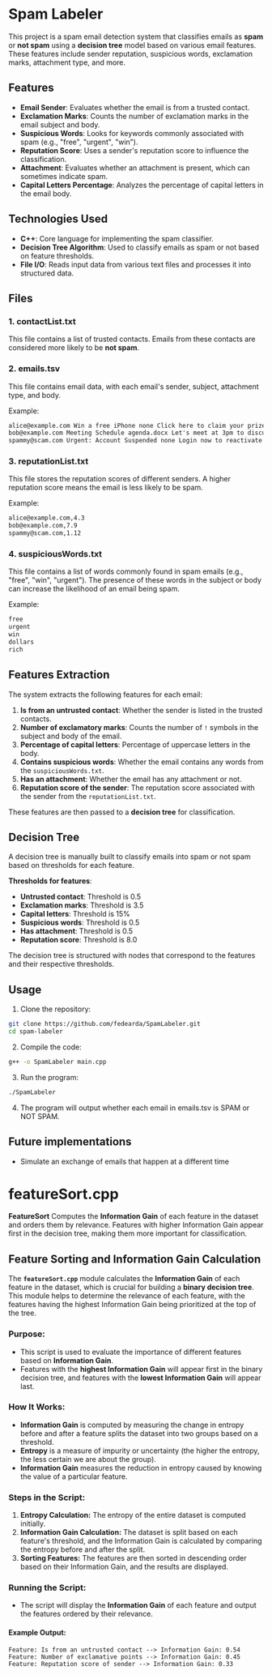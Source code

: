 # Spam Labeler

This project is a spam email detection system that classifies emails as **spam** or **not spam** using a **decision tree** model based on various email features. These features include sender reputation, suspicious words, exclamation marks, attachment type, and more.

## Features
- **Email Sender**: Evaluates whether the email is from a trusted contact.
- **Exclamation Marks**: Counts the number of exclamation marks in the email subject and body.
- **Suspicious Words**: Looks for keywords commonly associated with spam (e.g., "free", "urgent", "win").
- **Reputation Score**: Uses a sender's reputation score to influence the classification.
- **Attachment**: Evaluates whether an attachment is present, which can sometimes indicate spam.
- **Capital Letters Percentage**: Analyzes the percentage of capital letters in the email body.

## Technologies Used

- **C++**: Core language for implementing the spam classifier.
- **Decision Tree Algorithm**: Used to classify emails as spam or not based on feature thresholds.
- **File I/O**: Reads input data from various text files and processes it into structured data.

## Files

### 1. **contactList.txt**
This file contains a list of trusted contacts. Emails from these contacts are considered more likely to be **not spam**.

### 2. **emails.tsv**
This file contains email data, with each email's sender, subject, attachment type, and body.

Example:
```markdown
alice@example.com Win a free iPhone none Click here to claim your prize now!
bob@example.com Meeting Schedule agenda.docx Let's meet at 3pm to discuss the roadmap.
spammy@scam.com Urgent: Account Suspended none Login now to reactivate your account.
```

### 3. **reputationList.txt**
This file stores the reputation scores of different senders. A higher reputation score means the email is less likely to be spam.

Example:
```markdown
alice@example.com,4.3
bob@example.com,7.9
spammy@scam.com,1.12
```

### 4. **suspiciousWords.txt**
This file contains a list of words commonly found in spam emails (e.g., "free", "win", "urgent"). The presence of these words in the subject or body can increase the likelihood of an email being spam.

Example:
```markdown
free
urgent
win
dollars
rich
```

## Features Extraction

The system extracts the following features for each email:

1. **Is from an untrusted contact**: Whether the sender is listed in the trusted contacts.
2. **Number of exclamatory marks**: Counts the number of `!` symbols in the subject and body of the email.
3. **Percentage of capital letters**: Percentage of uppercase letters in the body.
4. **Contains suspicious words**: Whether the email contains any words from the `suspiciousWords.txt`.
5. **Has an attachment**: Whether the email has any attachment or not.
6. **Reputation score of the sender**: The reputation score associated with the sender from the `reputationList.txt`.

These features are then passed to a **decision tree** for classification.

## Decision Tree

A decision tree is manually built to classify emails into spam or not spam based on thresholds for each feature.

**Thresholds for features**:
- **Untrusted contact**: Threshold is 0.5
- **Exclamation marks**: Threshold is 3.5
- **Capital letters**: Threshold is 15%
- **Suspicious words**: Threshold is 0.5
- **Has attachment**: Threshold is 0.5
- **Reputation score**: Threshold is 8.0

The decision tree is structured with nodes that correspond to the features and their respective thresholds.

## Usage

1. Clone the repository:

```bash
git clone https://github.com/fedearda/SpamLabeler.git
cd spam-labeler
```

2. Compile the code:
```bash
g++ -o SpamLabeler main.cpp
```

3. Run the program:
```bash
./SpamLabeler
```

4. The program will output whether each email in emails.tsv is SPAM or NOT SPAM.

## Future implementations

- Simulate an exchange of emails that happen at a different time 

# featureSort.cpp

**FeatureSort** Computes the **Information Gain** of each feature in the dataset and orders them by relevance. Features with higher Information Gain appear first in the decision tree, making them more important for classification.

## Feature Sorting and Information Gain Calculation

The **`featureSort.cpp`** module calculates the **Information Gain** of each feature in the dataset, which is crucial for building a **binary decision tree**. This module helps to determine the relevance of each feature, with the features having the highest Information Gain being prioritized at the top of the tree.

### Purpose:
- This script is used to evaluate the importance of different features based on **Information Gain**.
- Features with the **highest Information Gain** will appear first in the binary decision tree, and features with the **lowest Information Gain** will appear last.

### How It Works:
- **Information Gain** is computed by measuring the change in entropy before and after a feature splits the dataset into two groups based on a threshold.
- **Entropy** is a measure of impurity or uncertainty (the higher the entropy, the less certain we are about the group).
- **Information Gain** measures the reduction in entropy caused by knowing the value of a particular feature.

### Steps in the Script:
1. **Entropy Calculation:** The entropy of the entire dataset is computed initially.
2. **Information Gain Calculation:** The dataset is split based on each feature's threshold, and the Information Gain is calculated by comparing the entropy before and after the split.
3. **Sorting Features:** The features are then sorted in descending order based on their Information Gain, and the results are displayed.

### Running the Script:
- The script will display the **Information Gain** of each feature and output the features ordered by their relevance.
  
#### Example Output:
```text
Feature: Is from an untrusted contact --> Information Gain: 0.54
Feature: Number of exclamative points --> Information Gain: 0.45
Feature: Reputation score of sender --> Information Gain: 0.33
